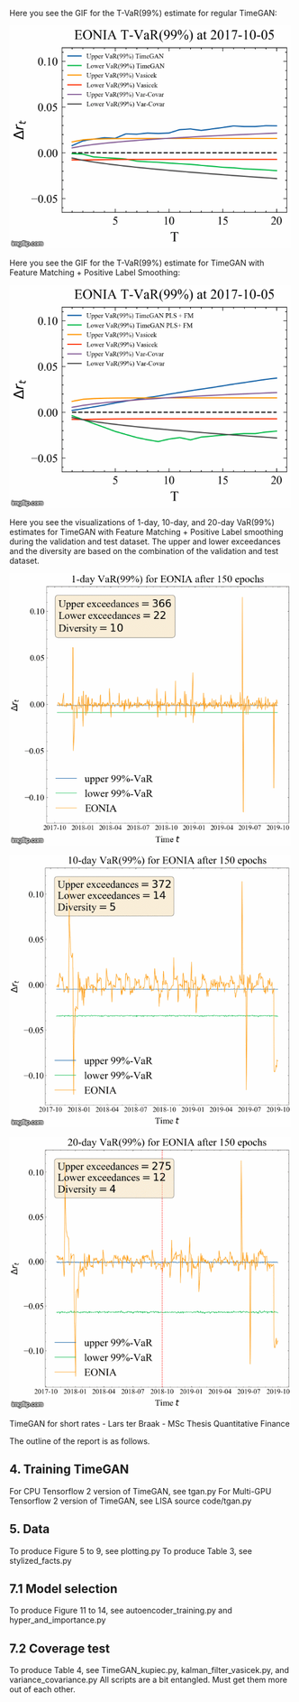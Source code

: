 Here you see the GIF for the T-VaR(99%) estimate for regular TimeGAN:

![](Figures/Normal_TimeGAN_T_VaR.gif)

Here you see the GIF for the T-VaR(99%) estimate for TimeGAN with Feature Matching + Positive Label Smoothing:

![](Figures/PLS_FM_TimeGAN_T_VaR.gif)

Here you see the visualizations of 1-day, 10-day, and 20-day VaR(99%) estimates for TimeGAN with Feature Matching + Positive Label smoothing during the validation and test dataset. The upper and lower exceedances and the diversity are based on the combination of the validation and test dataset.

![](Figures/1_day_VaR_PLS_FM.gif)

![](Figures/10_day_VaR_PLS_FM.gif)

![](Figures/20_day_VaR_PLS_FM.gif)


TimeGAN for short rates - Lars ter Braak - MSc Thesis Quantitative Finance

The outline of the report is as follows. 

## 4. Training TimeGAN

For CPU Tensorflow 2 version of TimeGAN, see tgan.py
For Multi-GPU Tensorflow 2 version of TimeGAN, see LISA source code/tgan.py 

## 5. Data 

To produce Figure 5 to 9, see plotting.py
To produce Table 3, see stylized_facts.py

## 7.1 Model selection

To produce Figure 11 to 14, see autoencoder_training.py and hyper_and_importance.py

## 7.2 Coverage test

To produce Table 4, see TimeGAN_kupiec.py, kalman_filter_vasicek.py, and variance_covariance.py
All scripts are a bit entangled. Must get them more out of each other.
